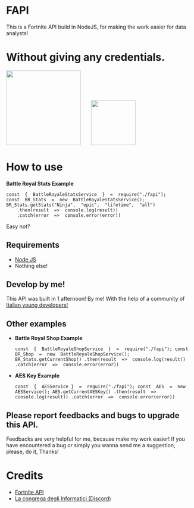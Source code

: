 # FAPI

This is a Fortnite API build in NodeJS, for making the work easier for data analysts!

<h1>Without giving any credentials.</h1>

<img src="https://upload.wikimedia.org/wikipedia/commons/thumb/d/d9/Node.js_logo.svg/1280px-Node.js_logo.svg.png" width="200">&nbsp;&nbsp;&nbsp;&nbsp;&nbsp;&nbsp;&nbsp;<img src="https://fortnite-api.com/assets/img/logo_128.png?t=1629751563" width="120">

# How to use

**Battle Royal Stats Example**

    const  {  BattleRoyaleStatsService  }  =  require("./fapi");
	const  BR_Stats  =  new  BattleRoyaleStatsService();
	BR_Stats.getStats("Ninja",  "epic",  "lifetime",  "all")
		.then(result  =>  console.log(result))
		.catch(error  =>  console.error(error))
Easy not?

## Requirements

* [Node JS](https://nodejs.org/)
* Nothing else!

## Develop by me!

This API was built in 1 afternoon! By me! With the help of a community of [Italian young developers!](https://discord.gg/Pqn4Bts7)

## Other examples
* **Battle Royal Shop Example**

    `const  {  BattleRoyaleShopService  }  =  require("./fapi");
	const  BR_Shop  =  new  BattleRoyaleShopService();
	BR_Stats.getCurrentShop()
		.then(result  =>  console.log(result))
		.catch(error  =>  console.error(error))`
*	**AES Key Example**

    `const  {  AESService }  =  require("./fapi");
	const  AES  =  new  AESService();
	AES.getCurrentAESKey()
		.then(result  =>  console.log(result))
		.catch(error  =>  console.error(error))`


## Please report feedbacks and bugs to upgrade this API.

Feedbacks are very helpful for me, because make my work easier! If you have encountered a bug or simply you wanna send me a suggestion, please, do it, Thanks!


# Credits

* [Fortnite API](https://fortnite-api.com)
* [La congrega degli Informatici (Discord)](https://discord.gg/Pqn4Bts7)
